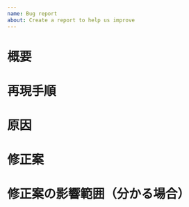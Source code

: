 ```yaml
---
name: Bug report
about: Create a report to help us improve
---
```


# 概要

# 再現手順

# 原因

# 修正案

# 修正案の影響範囲（分かる場合）
